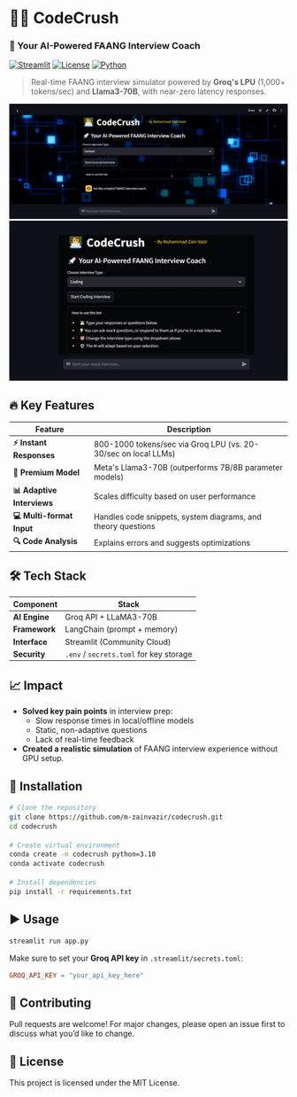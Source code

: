 # 👨‍💻 CodeCrush 
### 🚀 Your AI-Powered FAANG Interview Coach

[![Streamlit](https://img.shields.io/badge/Deployed_on-Streamlit_Cloud-FF4B4B?logo=streamlit)](https://your-app-url.streamlit.app)
[![License](https://img.shields.io/badge/License-MIT-blue.svg)](LICENSE)
[![Python](https://img.shields.io/badge/Python-3.12+-3776AB?logo=python)](https://www.python.org/)

> Real-time FAANG interview simulator powered by **Groq's LPU** (1,000+ tokens/sec) and **Llama3-70B**, with near-zero latency responses.


<img src="src/Code Crush without side.jpg" alt="Code-Crush-without-side" border="0">
<img src="src/Code Crush how.jpg" alt="Code Crush how" border="0">


## 🔥 Key Features
| Feature | Description |
|---------|-------------|
| **⚡ Instant Responses** | 800-1000 tokens/sec via Groq LPU (vs. 20-30/sec on local LLMs) |
| **🎯 Premium Model** | Meta's Llama3-70B (outperforms 7B/8B parameter models) |
| **📊 Adaptive Interviews** | Scales difficulty based on user performance |
| **💻 Multi-format Input** | Handles code snippets, system diagrams, and theory questions |
| **🔍 Code Analysis** | Explains errors and suggests optimizations |

## 🛠️ Tech Stack
| Component     | Stack                                   |
| ------------- | --------------------------------------- |
| **AI Engine** | Groq API + LLaMA3-70B                   |
| **Framework** | LangChain (prompt + memory)             |
| **Interface** | Streamlit (Community Cloud)             |
| **Security**  | `.env` / `secrets.toml` for key storage |
 

## 📈 Impact  

- **Solved key pain points** in interview prep:  
  - Slow response times in local/offline models  
  - Static, non-adaptive questions  
  - Lack of real-time feedback  
- **Created a realistic simulation** of FAANG interview experience without GPU setup.  



## 🔧 Installation  

```bash
# Clone the repository
git clone https://github.com/m-zainvazir/codecrush.git
cd codecrush

# Create virtual environment
conda create -n codecrush python=3.10
conda activate codecrush

# Install dependencies
pip install -r requirements.txt
```


## ▶️ Usage  

```bash
streamlit run app.py
```

Make sure to set your **Groq API key** in `.streamlit/secrets.toml`:  

```toml
GROQ_API_KEY = "your_api_key_here"
```



## 🤝 Contributing  

Pull requests are welcome! For major changes, please open an issue first to discuss what you’d like to change.  


## 📜 License  

This project is licensed under the MIT License.  
